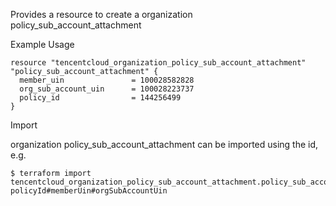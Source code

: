 Provides a resource to create a organization policy_sub_account_attachment

Example Usage

```hcl
resource "tencentcloud_organization_policy_sub_account_attachment" "policy_sub_account_attachment" {
  member_uin               = 100028582828
  org_sub_account_uin      = 100028223737
  policy_id                = 144256499
}
```
Import

organization policy_sub_account_attachment can be imported using the id, e.g.
```
$ terraform import tencentcloud_organization_policy_sub_account_attachment.policy_sub_account_attachment policyId#memberUin#orgSubAccountUin
```